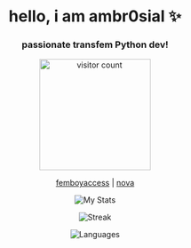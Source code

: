 <h1 align="center">hello, i am ambr0sial ✨</h1>
<h3 align="center">passionate transfem Python dev!</h3>

<p align="center">
  <a href="https://visitcount.itsvg.in/api?id=ambr0sial&icon=8&color=11"><img src="https://visitcount.itsvg.in/api?id=ambr0sial&icon=8&color=11" alt="visitor count" width="200"></a>

<p align="center">
  <a href="https://github.com/ambr0sial/femboyaccess">femboyaccess</a> |
  <a href="https://github.com/ambr0sial/nova">nova</a>
</p>

<p align="center">
  <img src="https://github-readme-stats.vercel.app/api?username=ambr0sial&theme=material-palenight&show_icons=true&disable_animations=false&custom_title=nerdy%20stats%20:3&hide_border=true" alt="My Stats">
</p>

<p align="center">
  <img src="https://github-readme-streak-stats.herokuapp.com/?user=ambr0sial&theme=nightowl&hide_border=false" alt="Streak">
</p>

<p align="center">
  <img src="https://github-readme-stats.vercel.app/api/top-langs/?username=ambr0sial&theme=material-palenight&custom_title=used%20languages!&hide_border=true&layout=compact&hide=Objective-C%2B%2B,Objective-C,Makefile,CMake" alt="Languages">
</p>
